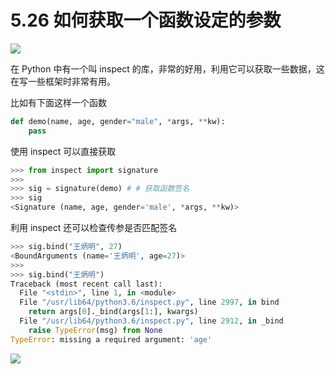 # 5.26 如何获取一个函数设定的参数

![](http://image.iswbm.com/20200804124133.png)

在 Python 中有一个叫 inspect 的库，非常的好用，利用它可以获取一些数据，这在写一些框架时非常有用。

比如有下面这样一个函数

```python
def demo(name, age, gender="male", *args, **kw):
    pass
```

使用 inspect 可以直接获取 

```python
>>> from inspect import signature
>>> 
>>> sig = signature(demo) # # 获取函数签名
>>> sig
<Signature (name, age, gender='male', *args, **kw)>
```

利用 inspect 还可以检查传参是否匹配签名

```python
>>> sig.bind("王炳明", 27)
<BoundArguments (name='王炳明', age=27)>
>>> 
>>> sig.bind("王炳明")
Traceback (most recent call last):
  File "<stdin>", line 1, in <module>
  File "/usr/lib64/python3.6/inspect.py", line 2997, in bind
    return args[0]._bind(args[1:], kwargs)
  File "/usr/lib64/python3.6/inspect.py", line 2912, in _bind
    raise TypeError(msg) from None
TypeError: missing a required argument: 'age'
```

![](http://image.iswbm.com/20200607174235.png)